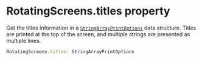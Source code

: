 # RotatingScreens.titles property

Get the titles information in a [`StringArrayPrintOptions`](StringArrayPrintOptions.md) data structure. Titles are printed at the top of the screen, and multiple strings are presented as multiple lines.

```typescript
RotatingScreens.titles: StringArrayPrintOptions
```